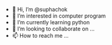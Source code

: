 - 👋 Hi, I’m @suphachok
- 👀 I’m interested in computer program
- 🌱 I’m currently learning python
- 💞️ I’m looking to collaborate on ...
- 📫 How to reach me ...

<!---
supha/supha is a ✨ special ✨ repository because its `README.md` (this file) appears on your GitHub profile.
You can click the Preview link to take a look at your changes.
--->

